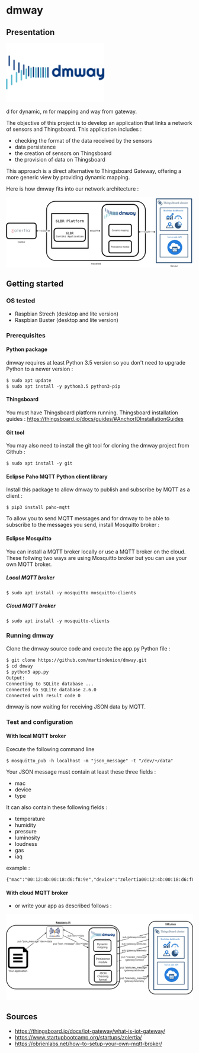 # dmway

## Presentation

<img src="./img/dmway2.png?raw=true" width="265" height="159">

d for dynamic, m for mapping and way from gateway.

The objective of this project is to develop an application that links a network of sensors and Thingsboard.
This application includes :
- checking the format of the data received by the sensors
- data persistence
- the creation of sensors on Thingsboard
- the provision of data on Thingsboard

This approach is a direct alternative to Thingsboard Gateway, offering a more generic view by providing dynamic mapping.

Here is how dmway fits into our network architecture :

<img src="./img/Zolertia-DMWAY-Thingsboard.jpg?raw=true">

## Getting started

### OS tested

* Raspbian Strech (desktop and lite version)
* Raspbian Buster (desktop and lite version)

### Prerequisites

#### Python package

dmway requires at least Python 3.5 version so you don't need to upgrade Python to a newer version : 

```
$ sudo apt update
$ sudo apt install -y python3.5 python3-pip
```

#### Thingsboard

You must have Thingsboard platform running.
Thingsboard installation guides : https://thingsboard.io/docs/guides/#AnchorIDInstallationGuides

#### Git tool

You may also need to install the git tool for cloning the dmway project from Github :

```
$ sudo apt install -y git
```

#### Eclipse Paho MQTT Python client library

Install this package to allow dmway to publish and subscribe by MQTT as a client :

```
$ pip3 install paho-mqtt
```

To allow you to send MQTT messages and for dmway to be able to subscribe to the messages you send, install Mosquitto broker :

#### Eclipse Mosquitto

You can install a MQTT broker locally or use a MQTT broker on the cloud.
These follwing two ways are using Mosquitto broker but you can use your own MQTT broker.

##### Local MQTT broker

```
$ sudo apt install -y mosquitto mosquitto-clients
```

##### Cloud MQTT broker

```
$ sudo apt install -y mosquitto-clients
```

### Running dmway

Clone the dmway source code and execute the app.py Python file :
```
$ git clone https://github.com/martindenion/dmway.git
$ cd dmway
$ python3 app.py
Output: 
Connecting to SQLite database ...
Connected to SQLite database 2.6.0
Connected with result code 0
```

dmway is now waiting for receiving JSON data by MQTT.

### Test and configuration

#### With local MQTT broker

Execute the following command line
```
$ mosquitto_pub -h localhost -m "json_message" -t "/dev/+/data"
```

Your JSON message must contain at least these three fields :
* mac
* device
* type

It can also contain these following fields :
* temperature
* humidity
* pressure
* luminosity
* loudness
* gas
* iaq

example : 
```
{"mac":"00:12:4b:00:18:d6:f8:9e","device":"zolertia00:12:4b:00:18:d6:f8:9e","type":"remote","ts":1483228800000,"loudness":3228,"luminosity":212,"temperature":24,"humidity":27,"pressure":9899}
```

#### With cloud MQTT broker

* or write your app as described follows :

<img src="./img/pubandsubdmway.jpg?raw=true">

## Sources

* https://thingsboard.io/docs/iot-gateway/what-is-iot-gateway/
* https://www.startupbootcamp.org/startups/zolertia/
* https://obrienlabs.net/how-to-setup-your-own-mqtt-broker/
